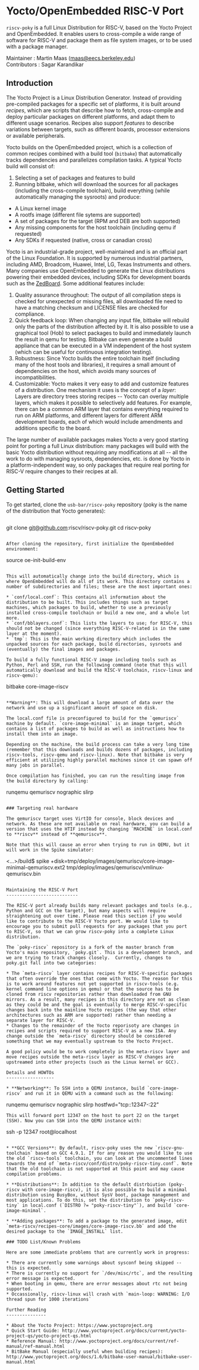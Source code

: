 Yocto/OpenEmbedded RISC-V Port
==============================

`riscv-poky` is a full Linux Distribution for RISC-V, based on the Yocto Project and OpenEmbedded. It enables users to cross-compile a wide range of software for RISC-V and package them as file system images, or to be used with a package manager.

Maintainer  : Martin Maas (maas@eecs.berkeley.edu)   
Contributors : Sagar Karandikar   

Introduction
-----------

The Yocto Project is a Linux Distribution Generator. Instead of providing pre-compiled packages for a specific set of platforms, it is built around *recipes*, which are scripts that describe how to fetch, cross-compile and deploy particular packages on different platforms, and adapt them to different usage scenarios. Recipes also support *features* to describe variations between targets, such as different boards, processor extensions or available peripherals.

Yocto builds on the OpenEmbedded project, which is a collection of common recipes combined with a build tool (`bitbake`) that automatically tracks dependencies and parallelizes compilation tasks. A typical Yocto build will consist of:

1. Selecting a set of packages and features to build
2. Running bitbake, which will download the sources for all packages (including the cross-compile toolchain), build everything (while automatically managing the sysroots) and produce:

  * A Linux kernel image
  * A rootfs image (different file sytems are supported)
  * A set of packages for the target (RPM and DEB are both supported)
  * Any missing components for the host toolchain (including qemu if requested)
  * Any SDKs if requested (native, cross or canadian cross)

Yocto is an industrial-grade project, well-maintained and is an official part of the Linux Foundation. It is supported by numerous industrial partners, including AMD, Broadcom, Huawei, Intel, LG, Texas Instruments and others. Many companies use OpenEmbedded to generate the Linux distributions powering their embedded devices, including SDKs for development boards such as the [ZedBoard](https://github.com/Xilinx/meta-xilinx). Some additional features include:

1. Quality assurance throughout: The output of all compilation steps is checked for unexpected or missing files, all downloaded file need to have a matching checksum and LICENSE files are checked for compliance.
2. Quick feedback loop: When changing any input file, bitbake will rebuild only the parts of the distribution affected by it. It is also possible to use a graphical tool (Hob) to select packages to build and immediately launch the result in qemu for testing. Bitbake can even generate a build appliance that can be executed in a VM independent of the host system (which can be useful for continuous integration testing).
3. Robustness: Since Yocto builds the entire toolchain itself (including many of the host tools and libraries), it requires a small amount of dependencies on the host, which avoids many sources of incompatibilities.
4. Customizable: Yocto makes it very easy to add and customize features of a distribution. One mechanism it uses is the concept of a *layer*: Layers are directory trees storing recipes -- Yocto can overlay multiple layers, which makes it possible to selectively add features. For example, there can be a common ARM layer that contains everything required to run on ARM platforms, and different layers for different ARM development boards, each of which would include amendments and additions specific to the board.

The large number of available packages makes Yocto a very good starting point for porting a full Linux distribution: many packages will build with the basic Yocto distribution without requiring any modifications at all -- all the work to do with managing sysroots, dependencies, etc. is done by Yocto in a platform-independent way, so only packages that require real porting for RISC-V require changes to their recipes at all.

Getting Started
---------------

To get started, clone the `usb-bar/riscv-poky` repository (poky is the name of the distribution that Yocto generates):

>```
git clone git@github.com:riscv/riscv-poky.git
cd riscv-poky
```

After cloning the repository, first initialize the OpenEmbedded environment:

```
source oe-init-build-env
```

This will automatically change into the build directory, which is where OpenEmbedded will do all of its work. This directory contains a number of subdirectories and files; these are the most important ones:

* `conf/local.conf`: This contains all information about the distribution to be built. This includes things such as target machines, which packages to build, whether to use a previously installed cross-compile toolchain or build a new one, and a whole lot more.
* `conf/bblayers.conf`: This lists the layers to use; for RISC-V, this should not be changed (since everything RISC-V-related is in the same layer at the moment).
* `tmp`: This is the main working directory which includes the unpacked sources for each package, build directories, sysroots and (eventually) the final images and packages.

To build a fully functional RISC-V image including tools such as Python, Perl and SSH, run the following command (note that this will automatically download and build the RISC-V toolchain, riscv-linux and riscv-qemu):

```
bitbake core-image-riscv
```

**Warning**: This will download a large amount of data over the network and use up a significant amount of space on disk.

The local.conf file is preconfigured to build for the `qemuriscv` machine by default. `core-image-minimal` is an image target, which contains a list of packages to build as well as instructions how to install them into an image.

Depending on the machine, the build process can take a very long time (remember that this downloads and builds dozens of packages, including riscv-tools, riscv-qemu and riscv-linux). Note that bitbake is very efficient at utilizing highly parallel machines since it can spawn off many jobs in parallel.

Once compilation has finished, you can run the resulting image from the build directory by calling:

```
runqemu qemuriscv nographic slirp
```

### Targeting real hardware

The qemuriscv target uses VirtIO for console, block devices and network. As these are not available on real hardware, you can build a version that uses the HTIF instead by changing `MACHINE` in local.conf to **riscv** instead of **qemuriscv**.

Note that this will cause an error when trying to run in QEMU, but it will work in the Spike simulator:

```
<...>/build$ spike +disk=tmp/deploy/images/qemuriscv/core-image-minimal-qemuriscv.ext2 tmp/deploy/images/qemuriscv/vmlinux-qemuriscv.bin
```

Maintaining the RISC-V Port
---------------------------

The RISC-V port already builds many relevant packages and tools (e.g., Python and GCC on the target), but many aspects will require straightening out over time. Please read this section if you would like to contribute to the RISC-V Yocto port. We would like to encourage you to submit pull requests for any packages that you port to RISC-V, so that we can grow riscv-poky into a complete Linux distribution.

The `poky-riscv` repository is a fork of the master branch from Yocto's main repository, `poky.git`. This is a development branch, and we are trying to track changes closely.  Currently, changes to poky.git fall into two categories:

* The `meta-riscv` layer contains recipes for RISC-V-specific packages that often override the ones that come with Yocto. The reason for this is to work around features not yet supported in riscv-tools (e.g. kernel command line options in qemu) or that the source has to be cloned from riscv repositories rather than downloaded from GNU mirrors. As a result, many recipes in this directory are not as clean as they could be and the goal is eventually to merge RISC-V-specific changes back into the mainline Yocto recipes (the way that other architectures such as ARM are supported) rather than needing a separate layer for RISC-V.
* Changes to the remainder of the Yocto reporisoty are changes in recipes and scripts required to support RISC-V as a new ISA. Any change outside the `meta-riscv` directory should be considered something that we may eventually upstream to the Yocto Project.

A good policy would be to work completely in the meta-riscv layer and move recipes outside the meta-riscv layer as RISC-V changes are upstreamed into other projects (such as the Linux kernel or GCC).

Details and HOWTOs
------------------

* **Networking**: To SSH into a QEMU instance, build `core-image-riscv` and run it in QEMU with a command such as the following:
```
runqemu qemuriscv nographic slirp hostfwd="tcp::12347-:22"
```
This will forward port 12347 on the host to port 22 on the target (SSH). Now you can SSH into the QEMU instance with:
```
ssh -p 12347 root@localhost
```

* **GCC Versions**: By default, riscv-poky uses the new `riscv-gnu-toolchain` based on GCC 4.9.1. If for any reason you would like to use the old `riscv-tools` toolchain, you can look at the uncommented lines towards the end of `meta-riscv/conf/distro/poky-riscv-tiny.conf`. Note that the old toolchain is not supported at this point and may cause compilation problems.

* **Distributions**: In addition to the default distrbiution (poky-riscv with core-image-riscv), it is also possible to build a minimal distribution using BusyBox, without SysV boot, package management and most applications. To do this, set the distribution to `poky-riscv-tiny` in local.conf (`DISTRO ?= "poky-riscv-tiny"`), and build `core-image-minimal`.

* **Adding packages**: To add a package to the generated image, edit `meta-riscv/recipes-core/images/core-image-riscv.bb` and add the desired package to the `IMAGE_INSTALL` list.

### TODO List/Known Problems

Here are some immediate problems that are currently work in progress:

* There are currently some warnings about sysconf being skipped -- this is expected.
* There is currently no support for `/dev/misc/rtc`, and the resulting error message is expected.
* When booting in qemu, there are error messages about rtc not being supported.
* Occassionally, riscv-linux will crash with `main-loop: WARNING: I/O thread spun for 1000 iterations`

Further Reading
---------------

* About the Yocto Project: https://www.yoctoproject.org
* Quick Start Guide: http://www.yoctoproject.org/docs/current/yocto-project-qs/yocto-project-qs.html
* Reference Manual: http://www.yoctoproject.org/docs/current/ref-manual/ref-manual.html
* BitBake Manual (especially useful when building recipes): http://www.yoctoproject.org/docs/1.6/bitbake-user-manual/bitbake-user-manual.html
